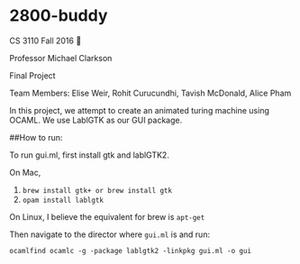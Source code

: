 # 2800-buddy

CS 3110 Fall 2016 :camel:

Professor Michael Clarkson

Final Project

Team Members: Elise Weir, Rohit Curucundhi, Tavish McDonald, Alice Pham

In this project, we attempt to create an animated turing machine using OCAML. We use LablGTK as our GUI package.

##How to run:

To run gui.ml, first install gtk and lablGTK2.

On Mac, 

1. `brew install gtk+ or brew install gtk`
2. `opam install lablgtk`

On Linux, I believe the equivalent for brew is `apt-get`

Then navigate to the director where `gui.ml` is and run:

`ocamlfind ocamlc -g -package lablgtk2 -linkpkg gui.ml -o gui`


